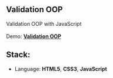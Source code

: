 ## Validation OOP

Validation OOP with JavaScript<br>
<br>
Demo: **[Validation OOP](https://dejanv91.github.io/35-Validation-OOP/index.html)**

## Stack:
* Language: **HTML5**, **CSS3**, **JavaScript**
